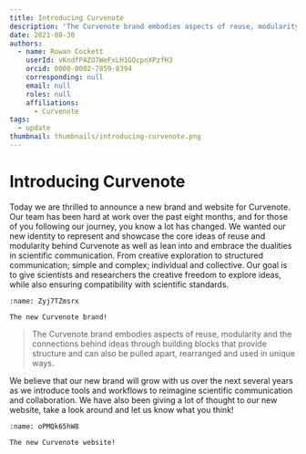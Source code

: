 ```yaml
---
title: Introducing Curvenote
description: 'The Curvenote brand embodies aspects of reuse, modularity and the connections behind ideas through building blocks that provide structure and can also be pulled apart, rearranged and used in unique ways.'
date: 2021-08-30
authors:
  - name: Rowan Cockett
    userId: vKndfPAZO7WeFxLH1GQcpnXPzfH3
    orcid: 0000-0002-7859-8394
    corresponding: null
    email: null
    roles: null
    affiliations:
      - Curvenote
tags:
  - update
thumbnail: thumbnails/introducing-curvenote.png
---
```


# Introducing Curvenote

Today we are thrilled to announce a new brand and website for Curvenote. Our team has been hard at work over the past eight months, and for those of you following our journey, you know a lot has changed. We wanted our new identity to represent and showcase the core ideas of reuse and modularity behind Curvenote as well as lean into and embrace the dualities in scientific communication. From creative exploration to structured communication; simple and complex; individual and collective. Our goal is to give scientists and researchers the creative freedom to explore ideas, while also ensuring compatibility with scientific standards.

```{figure} images/AVQ2dzLNloEd25Io8NbA-01DL7m3opLI6M2KnxC0T-v1.png
:name: Zyj7TZmsrx

The new Curvenote brand!
```

> The Curvenote brand embodies aspects of reuse, modularity and the connections behind ideas through building blocks that provide structure and can also be pulled apart, rearranged and used in unique ways.

We believe that our new brand will grow with us over the next several years as we introduce tools and workflows to reimagine scientific communication and collaboration. We have also been giving a lot of thought to our new website, take a look around and let us know what you think!

```{figure} images/AVQ2dzLNloEd25Io8NbA-YjyDLusgjH7jl7wOd5s3-v1.mp4
:name: oPMQk65hW8

The new Curvenote website!
```
